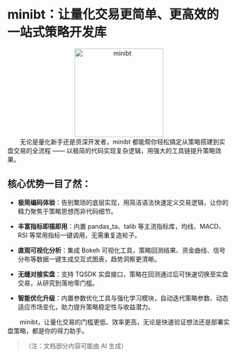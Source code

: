 # **minibt：让量化交易更简单、更高效的一站式策略开发库**
<center>
<img src="https://pica.zhimg.com/v2-d5438d7502600aafdeb46d83c76dc865_l.jpg" alt="minibt" width="200"/>
</center>
&emsp;&emsp;无论是量化新手还是资深开发者，minibt 都能帮你轻松搞定从策略搭建到实盘交易的全流程 —— 以极简的代码实现复杂逻辑，用强大的工具链提升策略效果。

## 核心优势一目了然：



*   **极简编码体验**：告别繁琐的底层实现，用简洁语法快速定义交易逻辑，让你的精力聚焦于策略思想而非代码细节。

*   **丰富指标即插即用**：内置 pandas\_ta、talib 等主流指标库，均线、MACD、RSI 等常用指标一键调用，无需重复造轮子。

*   **直观可视化分析**：集成 Bokeh 可视化工具，策略回测结果、资金曲线、信号分布等数据一键生成交互式图表，趋势洞察更清晰。

*   **无缝对接实盘**：支持 TQSDK 实盘接口，策略在回测通过后可快速切换至实盘交易，从研究到落地零门槛。

*   **智能优化升级**：内置参数优化工具与强化学习模块，自动迭代策略参数、动态适应市场变化，助力提升策略稳定性与收益潜力。

&emsp;&emsp;minibt，让量化交易的门槛更低、效率更高，无论是快速验证想法还是部署实盘策略，都是你的得力助手。

> （注：文档部分内容可能由 AI 生成）